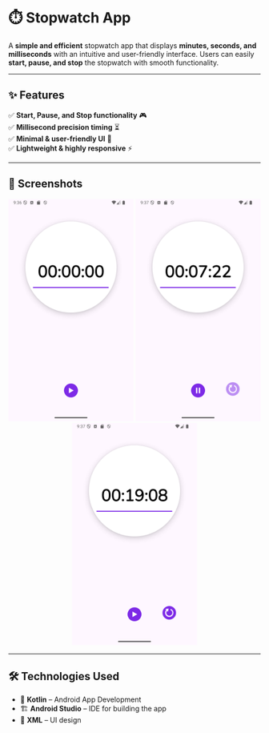 # ⏱️ Stopwatch App  

A **simple and efficient** stopwatch app that displays **minutes, seconds, and milliseconds** with an intuitive and user-friendly interface. Users can easily **start, pause, and stop** the stopwatch with smooth functionality.  

---

## ✨ Features  
✅ **Start, Pause, and Stop functionality** 🎮  
✅ **Millisecond precision timing** ⏳  
✅ **Minimal & user-friendly UI** 🎨  
✅ **Lightweight & highly responsive** ⚡  

---

## 📸 Screenshots  

<p align="center">
  <img src="https://github.com/Chauhanprince00/CODECRAFT_AD_03/blob/master/Screenshot_20250306_093708.png" width="250">
  <img src="https://github.com/Chauhanprince00/CODECRAFT_AD_03/blob/master/Screenshot_20250306_093752.png" width="250">
  <img src="https://github.com/Chauhanprince00/CODECRAFT_AD_03/blob/master/Screenshot_20250306_093806.png" width="250">
</p>  


---

## 🛠️ Technologies Used  

- 📱 **Kotlin** – Android App Development  
- 🏗️ **Android Studio** – IDE for building the app  
- 🎨 **XML** – UI design  
